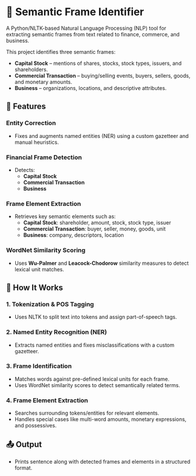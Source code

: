 # 📄 Semantic Frame Identifier

A Python/NLTK-based Natural Language Processing (NLP) tool for extracting semantic frames from text related to finance, commerce, and business.

This project identifies three semantic frames:

- **Capital Stock** – mentions of shares, stocks, stock types, issuers, and shareholders.
- **Commercial Transaction** – buying/selling events, buyers, sellers, goods, and monetary amounts.
- **Business** – organizations, locations, and descriptive attributes.

## 🚀 Features

### Entity Correction
- Fixes and augments named entities (NER) using a custom gazetteer and manual heuristics.

### Financial Frame Detection
- Detects:
  - **Capital Stock**
  - **Commercial Transaction**
  - **Business**

### Frame Element Extraction
- Retrieves key semantic elements such as:
  - **Capital Stock**: shareholder, amount, stock, stock type, issuer
  - **Commercial Transaction**: buyer, seller, money, goods, unit
  - **Business**: company, descriptors, location

### WordNet Similarity Scoring
- Uses **Wu-Palmer** and **Leacock-Chodorow** similarity measures to detect lexical unit matches.

## 🧠 How It Works

### 1. Tokenization & POS Tagging
- Uses NLTK to split text into tokens and assign part-of-speech tags.

### 2. Named Entity Recognition (NER)
- Extracts named entities and fixes misclassifications with a custom gazetteer.

### 3. Frame Identification
- Matches words against pre-defined lexical units for each frame.
- Uses WordNet similarity scores to detect semantically related terms.

### 4. Frame Element Extraction
- Searches surrounding tokens/entities for relevant elements.
- Handles special cases like multi-word amounts, monetary expressions, and possessives.

## 📤 Output
- Prints sentence along with detected frames and elements in a structured format.
